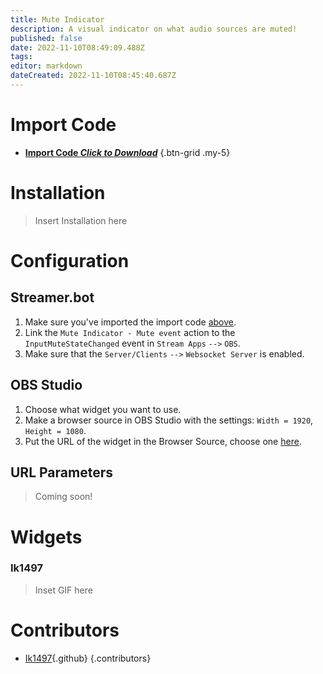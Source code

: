 ```yaml
---
title: Mute Indicator
description: A visual indicator on what audio sources are muted!
published: false
date: 2022-11-10T08:49:09.488Z
tags: 
editor: markdown
dateCreated: 2022-11-10T08:45:40.687Z
---
```


# Import Code
- [<i class="mdi mdi-file-download"></i> **Import Code *Click to Download***](https://ik1497.github.io/Extensions/Mute-Indicator/import.sb)
{.btn-grid .my-5}

# Installation
> Insert Installation here

# Configuration
## Streamer.bot
1. Make sure you've imported the import code [above](#installation).
2. Link the `Mute Indicator - Mute event` action to the `InputMuteStateChanged` event in `Stream Apps` `-->` `OBS`.
3. Make sure that the `Server/Clients` `-->` `Websocket Server` is enabled.

## OBS Studio
1. Choose what widget you want to use.
2. Make a browser source in OBS Studio with the settings: `Width = 1920`, `Height = 1080`.
3. Put the URL of the widget in the Browser Source, choose one [here](#widgets).

## URL Parameters
> Coming soon!

# Widgets
### Ik1497
> Inset GIF here

# Contributors
- [Ik1497](https://github.com/ik1497){.github}
{.contributors}